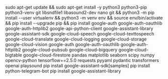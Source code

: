 sudo apt-get update && sudo apt-get install -y python3 python3-pip python3-venv git libsndfile1 libasound2-dev nano git && python3 -m pip install --user virtualenv && python3 -m venv env && source env/bin/activate && pip install --upgrade pip && pip install google-auth google-auth-oauthlib google-auth-httplib2 google-api-python-client google-assistant-library google-assistant-sdk google-cloud-speech google-cloud-texttospeech google-cloud-translate google-cloud-logging google-cloud-storage google-cloud-vision google-auth google-auth-oauthlib google-auth-httplib2 google-cloud-pubsub google-cloud-bigquery google-cloud-bigtable google-cloud-firestore pandas matplotlib seaborn scipy numpy opencv-python tensorflow==2.5.0 requests pyyaml pydantic transformers openai playsound
pip install google-assistant-sdk[samples]
pip install python-telegram-bot
pip install google-assistant-library

